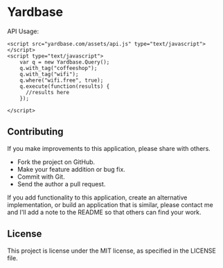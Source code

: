 # Yardbase

API Usage:

    <script src="yardbase.com/assets/api.js" type="text/javascript"></script>
    <script type="text/javascript">
        var q = new Yardbase.Query();
        q.with_tag("coffeeshop");
        q.with_tag("wifi");
        q.where("wifi.free", true);
        q.execute(function(results) {
          //results here
        });

    </script>

## Contributing

If you make improvements to this application, please share with others.

* Fork the project on GitHub.
* Make your feature addition or bug fix.
* Commit with Git.
* Send the author a pull request.

If you add functionality to this application, create an alternative implementation, or build an application that is similar, please contact me and I'll add a note to the README so that others can find your work.


## License

This project is license under the MIT license, as specified in the LICENSE file.
